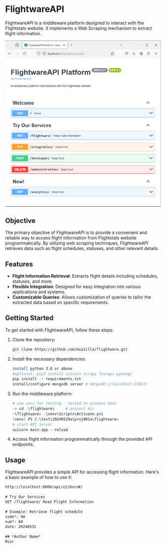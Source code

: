 # FlightwareAPI

FlightwareAPI is a middleware platform designed to interact with the Flightstats website. It implements a Web Scraping mechanism to extract flight information.

![FlightwaraPI_Platform](logo1.png)

## Objective

The primary objective of FlightwareAPI is to provide a convenient and reliable way to access flight information from Flightstats website programmatically. By utilizing web scraping techniques, FlightwareAPI retrieves data such as flight schedules, statuses, and other relevant details.

## Features

- **Flight Information Retrieval**: Extracts flight details including schedules, statuses, and more.
- **Flexible Integration**: Designed for easy integration into various applications and systems.
- **Customizable Queries**: Allows customization of queries to tailor the extracted data based on specific requirements.

## Getting Started

To get started with FlightwareAPI, follow these steps:

1. Clone the repository:
    ```bash
    git clone https://github.com/miozilla/flightware.git
    ```

2. Install the necessary dependencies:
    ```bash
    install python 3.8 or above
    #optional: pip3 install uvicorn scrapy fastapi pymongo
    pip install -r requirements.txt
    install/configure mongodb server # mongodb://localhost:27017/
    ```

3. Run the middleware platform:
    ```powershell
    # use venv for testing - tested on windows host
    ~> cd .\flightware\     # project dir
    ~\flightware> .\venv\Scripts\Activate.ps1
    (venv) PS C:\test\20240529a\proj001a\flightware>
    # start API server
    uvicorn main:app --reload
    ```

4. Access flight information programmatically through the provided API endpoints.

## Usage

FlightwareAPI provides a simple API for accessing flight information. Here's a basic example of how to use it:

```html5 browser
http://localhost:8000/api/v2/docs#/

# Try Our Services
GET /flightware/ Read Flight Information

# Example: Retrieve flight schedule
code*: HA
num*: 60
date: 20240531

## *Author Name*
Mior
